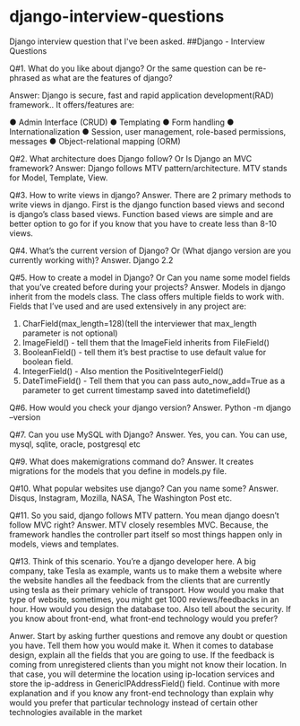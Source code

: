 # django-interview-questions
Django interview question that I've been asked.
##Django - Interview Questions


Q#1. What do you like about django? Or the same question can be re-phrased as what are the features of django?

Answer: Django is secure, fast and rapid application development(RAD) framework.. It offers/features are:

●	Admin Interface (CRUD)
●	Templating
●	Form handling
●	Internationalization
●	Session, user management, role-based permissions, messages
●	Object-relational mapping (ORM)

Q#2. What architecture does Django follow? Or Is Django an MVC framework?
Answer: Django follows MTV pattern/architecture. MTV stands for Model, Template, View.

Q#3. How to write views in django?
Answer. There are 2 primary methods to write views in django. First is the django function based views and second is django’s class based views. Function based views are simple and are better option to go for if you know that you have to create less than 8-10 views.

Q#4. What’s the current version of Django? Or (What django version are you currently working with)?
Answer. Django 2.2

Q#5. How to create a model in Django? Or Can you name some model fields that you’ve created before during your projects? 
Answer. Models in django inherit from the models class. The class offers multiple fields to work with. Fields that I’ve used and are used extensively in any project are:
1.	CharField(max_length=128)(tell the interviewer that max_length parameter is not optional)
2.	ImageField() - tell them that the ImageField inherits from FileField()
3.	BooleanField() - tell them it’s best practise to use default value for boolean field.
4.	IntegerField() - Also mention the PositiveIntegerField()
5.	DateTimeField() - Tell them that you can pass auto_now_add=True as a parameter to get current timestamp saved into datetimefield()

Q#6. How would you check your django version?
Answer. Python -m django –version

Q#7. Can you use MySQL with Django?
Answer. Yes, you can. You can use, mysql, sqlite, oracle, postgresql etc

Q#9. What does makemigrations command do?
Answer. It creates migrations for the models that you define in models.py file.

Q#10. What popular websites use django? Can you name some?
Answer. Disqus, Instagram, Mozilla, NASA, The Washington Post etc.

Q#11. So you said, django follows MTV pattern. You mean django doesn’t follow MVC right?
Answer. MTV closely resembles MVC. Because, the framework handles the controller part itself so most things happen only in models, views and templates.

Q#13. Think of this scenario. You’re a django developer here. A big company, take Tesla as example, wants us to make them a website where the website handles all the feedback from the clients that are currently using tesla as their primary vehicle of transport. How would you make that type of website, sometimes, you might get 1000 reviews/feedbacks in an hour. How would you design the database too. Also tell about the security. If you know about front-end, what front-end technology would you prefer?

Anwer. Start by asking further questions and remove any doubt or question you have. Tell them how you would make it. When it comes to database design, explain all the fields that you are going to use. If the feedback is coming from unregistered clients than you might not know their location. In that case, you will determine the location using ip-location services and store the ip-address in GenericIPAddressField() field. Continue with more explanation and if you know any front-end technology than explain why would you prefer that particular technology instead of certain other technologies available in the market
